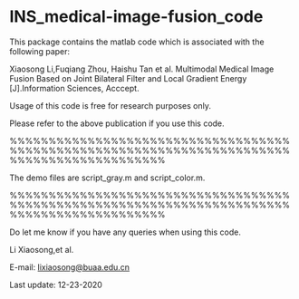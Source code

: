 # INS_medical-image-fusion_code

This package contains the matlab code which is associated with the following paper:

Xiaosong Li,Fuqiang Zhou, Haishu Tan et al. Multimodal Medical Image Fusion Based on Joint Bilateral
Filter and Local Gradient Energy [J].Information Sciences, Acccept.

Usage of this code is free for research purposes only. 

Please refer to the above publication if you use this code.

%%%%%%%%%%%%%%%%%%%%%%%%%%%%%%%%%%%%%%%%%%%%%%%%%%%%%%%%%%%%%%%%%%%%%%%%%%%%%%%%%%%%%%%%%%%%

The demo files are script_gray.m and script_color.m. 

%%%%%%%%%%%%%%%%%%%%%%%%%%%%%%%%%%%%%%%%%%%%%%%%%%%%%%%%%%%%%%%%%%%%%%%%%%%%%%%%%%%%%%%%%%%%

Do let me know if you have any queries when using this code.


Li Xiaosong,et al.   
                                                         
E-mail: lixiaosong@buaa.edu.cn

Last update: 12-23-2020
